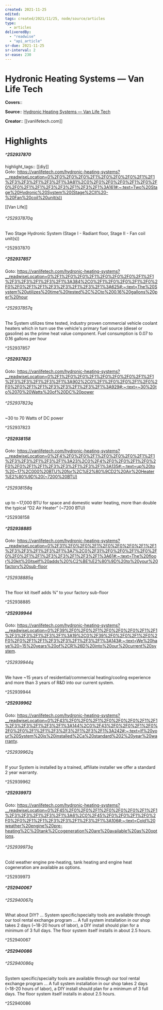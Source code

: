 ```yaml
---
created: 2021-11-25
edited:
tags: created/2021/11/25, node/source/articles
type: 
  - articles
deliveredBy: 
  - "readwise"
  - "api_article"
sr-due: 2021-11-25
sr-interval: 2
sr-ease: 230
---
```

# Hydronic Heating Systems — Van Life Tech

**Covers**:: 

**Source**:: [Hydronic Heating Systems — Van Life Tech](https://vanlifetech.com/hydronic-heating-systems)

**Creator**:: [[vanlifetech.com]]

# Highlights
##### ^252937870

highlight_tags:: [[diy]]   
Goto: https://vanlifetech.com/hydronic-heating-systems?__readwiseLocation=0%2F0%2F0%2F0%2F1%2F0%2F0%2F0%2F1%2F1%2F3%2F3%2F1%2F3%2F1%3A81%2C0%2F0%2F0%2F0%2F1%2F0%2F0%2F0%2F1%2F1%2F3%2F3%2F1%2F3%2F1%3A161#:~:text=Two%20Stage%20Hydronic%20System%20(Stage%2CII%20-%20Fan%20coil%20unit(s))  

[[Van Life]]  

###### ^252937870q

Two Stage Hydronic System (Stage I - Radiant floor, Stage II - Fan coil unit(s)) 

^252937870

##### ^252937857


Goto: https://vanlifetech.com/hydronic-heating-systems?__readwiseLocation=0%2F1%2F0%2F0%2F1%2F0%2F0%2F0%2F1%2F1%2F3%2F3%2F1%2F3%2F1%3A384%2C0%2F1%2F0%2F0%2F1%2F0%2F0%2F0%2F1%2F1%2F3%2F3%2F1%2F3%2F1%3A625#:~:text=The%20System%20utilizes%20time%20tested%2C%2Cto%200.16%20gallons%20per%20hour  

###### ^252937857q

The System utilizes time tested, industry proven commercial vehicle coolant heaters which in turn use the vehicle's primary fuel source (diesel or gasoline) as the prime heat value component. Fuel consumption is 0.07 to 0.16 gallons per hour 

^252937857

##### ^252937823


Goto: https://vanlifetech.com/hydronic-heating-systems?__readwiseLocation=0%2F1%2F0%2F0%2F1%2F0%2F0%2F0%2F1%2F1%2F3%2F3%2F1%2F3%2F1%3A902%2C0%2F1%2F0%2F0%2F1%2F0%2F0%2F0%2F1%2F1%2F3%2F3%2F1%2F3%2F1%3A929#:~:text=~30%20to%2070%20Watts%20of%20DC%20power  

###### ^252937823q

~30 to 70 Watts of DC power 

^252937823

##### ^252938158


Goto: https://vanlifetech.com/hydronic-heating-systems?__readwiseLocation=0%2F4%2F0%2F0%2F1%2F0%2F0%2F0%2F1%2F1%2F3%2F3%2F1%2F3%2F1%3A23%2C0%2F4%2F0%2F0%2F1%2F0%2F0%2F0%2F1%2F1%2F3%2F3%2F1%2F3%2F1%3A135#:~:text=up%20to%20~17%2C000%20BTU%20for%2C%E2%80%9CD2%20Air%20Heater%E2%80%9D%20(~7200%20BTU)  

###### ^252938158q

up to ~17,000 BTU for space and domestic water heating, more than double the typical “D2 Air Heater” (~7200 BTU) 

^252938158

##### ^252938885


Goto: https://vanlifetech.com/hydronic-heating-systems?__readwiseLocation=0%2F31%2F0%2F0%2F1%2F0%2F0%2F0%2F1%2F1%2F3%2F3%2F1%2F3%2F1%3A7%2C0%2F31%2F0%2F0%2F1%2F0%2F0%2F0%2F1%2F1%2F3%2F3%2F1%2F3%2F1%3A61#:~:text=The%20floor%20kit%20itself%20adds%20%C2%BE%E2%80%9D%20to%20your%20factory%20sub-floor  

###### ^252938885q

The floor kit itself adds ¾” to your factory sub-floor 

^252938885

##### ^252939944


Goto: https://vanlifetech.com/hydronic-heating-systems?__readwiseLocation=0%2F39%2F0%2F0%2F1%2F0%2F0%2F0%2F1%2F1%2F3%2F3%2F1%2F3%2F1%3A19%2C0%2F39%2F0%2F0%2F1%2F0%2F0%2F0%2F1%2F1%2F3%2F3%2F1%2F3%2F1%3A143#:~:text=We%20have%20~15%20years%20of%2CR%26D%20into%20our%20current%20system.  

###### ^252939944q

We have ~15 years of residential/commercial heating/cooling experience and more than 3 years of R&D into our current system. 

^252939944

##### ^252939962


Goto: https://vanlifetech.com/hydronic-heating-systems?__readwiseLocation=0%2F43%2F0%2F0%2F1%2F0%2F0%2F0%2F1%2F1%2F3%2F3%2F1%2F3%2F1%3A144%2C0%2F43%2F0%2F0%2F1%2F0%2F0%2F0%2F1%2F1%2F3%2F3%2F1%2F3%2F1%3A242#:~:text=If%20your%20System%20is%20installed%2Ca%20standard%202%20year%20warranty.  

###### ^252939962q

If your System is installed by a trained, affiliate installer we offer a standard 2 year warranty. 

^252939962

##### ^252939973


Goto: https://vanlifetech.com/hydronic-heating-systems?__readwiseLocation=0%2F45%2F0%2F0%2F1%2F0%2F0%2F0%2F1%2F1%2F3%2F3%2F1%2F3%2F1%3A6%2C0%2F45%2F0%2F0%2F1%2F0%2F0%2F0%2F1%2F1%2F3%2F3%2F1%2F3%2F1%3A106#:~:text=Cold%20weather%20engine%20pre-heating%2C%20tank%2Ccogeneration%20are%20available%20as%20options.  

###### ^252939973q

Cold weather engine pre-heating, tank heating and engine heat cogeneration are available as options. 

^252939973

##### ^252940067



###### ^252940067q

What about DIY? ... System specific/specialty tools are available through our tool rental exchange program ... A full system installation in our shop takes 2 days (~18-20 hours of labor), a DIY install should plan for a minimum of 3 full days. The floor system itself installs in about 2.5 hours. 

^252940067

##### ^252940086



###### ^252940086q

System specific/specialty tools are available through our tool rental exchange program ... A full system installation in our shop takes 2 days (~18-20 hours of labor), a DIY install should plan for a minimum of 3 full days. The floor system itself installs in about 2.5 hours. 

^252940086

